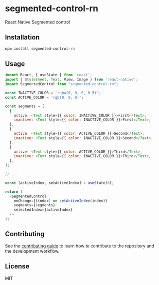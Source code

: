 # segmented-control-rn

React Native Segmented control

## Installation

```sh
npm install segmented-control-rn
```

## Usage

```js
import React, { useState } from 'react';
import { StyleSheet, Text, View, Image } from 'react-native';
import SegmentedControl from "segmented-control-rn";

const INACTIVE_COLOR = 'rgba(0, 0, 0, 0.5)';
const ACTIVE_COLOR = 'rgb(0, 0, 0)';

const segments = [
  {
    active: <Text style={{ color: INACTIVE_COLOR }}>First</Text>,
    inactive: <Text style={{ color: INACTIVE_COLOR }}>First</Text>,
  },
  {
    active: <Text style={{ color: ACTIVE_COLOR }}>Second</Text>,
    inactive: <Text style={{ color: INACTIVE_COLOR }}>Second</Text>,
  },
  {
    active: <Text style={{ color: ACTIVE_COLOR }}>Third</Text>,
    inactive: <Text style={{ color: INACTIVE_COLOR }}>Third</Text>,
  },
];

// ...

const [activeIndex, setActiveIndex] = useState(0);

return (
  <SegmentedControl
    onChange={(index) => setActiveIndex(index)}
    segments={segments}
    selectedIndex={activeIndex}
  />
);
```

## Contributing

See the [contributing guide](CONTRIBUTING.md) to learn how to contribute to the repository and the development workflow.

## License

MIT
